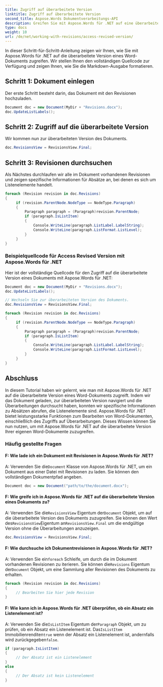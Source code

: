 ```yaml
---
title: Zugriff auf überarbeitete Version
linktitle: Zugriff auf überarbeitete Version
second_title: Aspose.Words Dokumentverarbeitungs-API
description: Greifen Sie mit Aspose.Words für .NET auf eine überarbeitete Version eines Word-Dokuments zu.
type: docs
weight: 10
url: /de/net/working-with-revisions/access-revised-version/
---
```


In dieser Schritt-für-Schritt-Anleitung zeigen wir Ihnen, wie Sie mit Aspose.Words für .NET auf die überarbeitete Version eines Word-Dokuments zugreifen. Wir stellen Ihnen den vollständigen Quellcode zur Verfügung und zeigen Ihnen, wie Sie die Markdown-Ausgabe formatieren.

## Schritt 1: Dokument einlegen

Der erste Schritt besteht darin, das Dokument mit den Revisionen hochzuladen.

```csharp
Document doc = new Document(MyDir + "Revisions.docx");
doc.UpdateListLabels();
```

## Schritt 2: Zugriff auf die überarbeitete Version

Wir kommen nun zur überarbeiteten Version des Dokuments.

```csharp
doc.RevisionsView = RevisionsView.Final;
```

## Schritt 3: Revisionen durchsuchen

Als Nächstes durchlaufen wir alle im Dokument vorhandenen Revisionen und zeigen spezifische Informationen für Absätze an, bei denen es sich um Listenelemente handelt.

```csharp
foreach (Revision revision in doc.Revisions)
{
     if (revision.ParentNode.NodeType == NodeType.Paragraph)
     {
         Paragraph paragraph = (Paragraph)revision.ParentNode;
         if (paragraph.IsListItem)
         {
             Console.WriteLine(paragraph.ListLabel.LabelString);
             Console.WriteLine(paragraph.ListFormat.ListLevel);
         }
     }
}
```

### Beispielquellcode für Access Revised Version mit Aspose.Words für .NET

Hier ist der vollständige Quellcode für den Zugriff auf die überarbeitete Version eines Dokuments mit Aspose.Words für .NET:

```csharp
Document doc = new Document(MyDir + "Revisions.docx");
doc.UpdateListLabels();

// Wechseln Sie zur überarbeiteten Version des Dokuments.
doc.RevisionsView = RevisionsView.Final;

foreach (Revision revision in doc.Revisions)
{
	 if (revision.ParentNode.NodeType == NodeType.Paragraph)
	 {
		 Paragraph paragraph = (Paragraph)revision.ParentNode;
		 if (paragraph.IsListItem)
		 {
			 Console.WriteLine(paragraph.ListLabel.LabelString);
			 Console.WriteLine(paragraph.ListFormat.ListLevel);
		 }
	 }
}
```

## Abschluss

In diesem Tutorial haben wir gelernt, wie man mit Aspose.Words für .NET auf die überarbeitete Version eines Word-Dokuments zugreift. Indem wir das Dokument geladen, zur überarbeiteten Version navigiert und die Überarbeitungen durchsucht haben, konnten wir spezifische Informationen zu Absätzen abrufen, die Listenelemente sind. Aspose.Words für .NET bietet leistungsstarke Funktionen zum Bearbeiten von Word-Dokumenten, einschließlich des Zugriffs auf Überarbeitungen. Dieses Wissen können Sie nun nutzen, um mit Aspose.Words für .NET auf die überarbeitete Version Ihrer eigenen Word-Dokumente zuzugreifen.

### Häufig gestellte Fragen

#### F: Wie lade ich ein Dokument mit Revisionen in Aspose.Words für .NET?

 A: Verwenden Sie die`Document` Klasse von Aspose.Words für .NET, um ein Dokument aus einer Datei mit Revisionen zu laden. Sie können den vollständigen Dokumentpfad angeben.

```csharp
Document doc = new Document("path/to/the/document.docx");
```

#### F: Wie greife ich in Aspose.Words für .NET auf die überarbeitete Version eines Dokuments zu?

 A: Verwenden Sie die`RevisionsView` Eigentum der`Document` Objekt, um auf die überarbeitete Version des Dokuments zuzugreifen. Sie können den Wert des`RevisionsView`Eigentum an`RevisionsView.Final` um die endgültige Version ohne die Überarbeitungen anzuzeigen.

```csharp
doc.RevisionsView = RevisionsView.Final;
```

#### F: Wie durchsuche ich Dokumentrevisionen in Aspose.Words für .NET?

A: Verwenden Sie ein`foreach` Schleife, um durch die im Dokument vorhandenen Revisionen zu iterieren. Sie können die`Revisions` Eigentum der`Document` Objekt, um eine Sammlung aller Revisionen des Dokuments zu erhalten.

```csharp
foreach (Revision revision in doc.Revisions)
{
     // Bearbeiten Sie hier jede Revision
}
```

#### F: Wie kann ich in Aspose.Words für .NET überprüfen, ob ein Absatz ein Listenelement ist?

 A: Verwenden Sie die`IsListItem` Eigentum der`Paragraph` Objekt, um zu prüfen, ob ein Absatz ein Listenelement ist. Das`IsListItem` Immobilienrenditen`true` wenn der Absatz ein Listenelement ist, andernfalls wird zurückgegeben`false`.

```csharp
if (paragraph.IsListItem)
{
     // Der Absatz ist ein Listenelement
}
else
{
     // Der Absatz ist kein Listenelement
}
```
